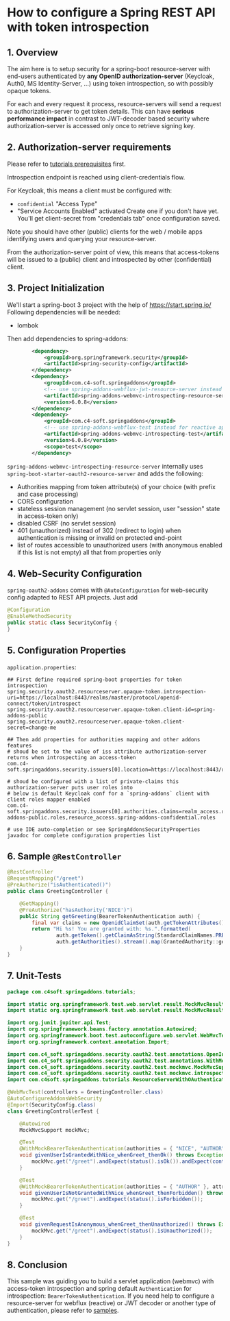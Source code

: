 # How to configure a Spring REST API with token introspection

## 1. Overview
The aim here is to setup security for a spring-boot resource-server with end-users authenticated by **any OpenID authorization-server** (Keycloak, Auth0, MS Identity-Server, ...) using token introspection, so with possibly opaque tokens.

For each and every request it process, resource-servers will send a request to authorization-server to get token details. This can have **serious performance impact** in contrast to JWT-decoder based security where authorization-server is accessed only once to retrieve signing key.

## 2. Authorization-server requirements
Please refer to [tutorials prerequisites](https://github.com/ch4mpy/spring-addons/blob/master/samples/tutorials/README.md#prerequisites) first.

Introspection endpoint is reached using client-credentials flow.

For Keycloak, this means a client must be configured with:
- `confidential` "Access Type"
- "Service Accounts Enabled" activated
Create one if you don't have yet. You'll get client-secret from "credentials tab" once configuration saved.

Note you should have other (public) clients for the web / mobile apps identifying users and querying your resource-server.

From the authorization-server point of view, this means that access-tokens will be issued to a (public) client and introspected by other (confidential) client.

## 3. Project Initialization
We'll start a spring-boot 3 project with the help of https://start.spring.io/
Following dependencies will be needed:
- lombok

Then add dependencies to spring-addons:
```xml
		<dependency>
			<groupId>org.springframework.security</groupId>
			<artifactId>spring-security-config</artifactId>
		</dependency>
		<dependency>
			<groupId>com.c4-soft.springaddons</groupId>
			<!-- use spring-addons-webflux-jwt-resource-server instead for reactive apps -->
			<artifactId>spring-addons-webmvc-introspecting-resource-server</artifactId>
			<version>6.0.8</version>
		</dependency>
		<dependency>
			<groupId>com.c4-soft.springaddons</groupId>
			<!-- use spring-addons-webflux-test instead for reactive apps -->
			<artifactId>spring-addons-webmvc-introspecting-test</artifactId>
			<version>6.0.8</version>
			<scope>test</scope>
		</dependency>
```
`spring-addons-webmvc-introspecting-resource-server` internally uses `spring-boot-starter-oauth2-resource-server` and adds the following:
- Authorities mapping from token attribute(s) of your choice (with prefix and case processing)
- CORS configuration
- stateless session management (no servlet session, user "session" state in access-token only)
- disabled CSRF (no servlet session)
- 401 (unauthorized) instead of 302 (redirect to login) when authentication is missing or invalid on protected end-point
- list of routes accessible to unauthorized users (with anonymous enabled if this list is not empty)
all that from properties only

## 4. Web-Security Configuration
`spring-oauth2-addons` comes with `@AutoConfiguration` for web-security config adapted to REST API projects. Just add 
```java
@Configuration
@EnableMethodSecurity
public static class SecurityConfig {
}
```

## 5. Configuration Properties
`application.properties`:
```properties
## First define required spring-boot properties for token introspection
spring.security.oauth2.resourceserver.opaque-token.introspection-uri=https://localhost:8443/realms/master/protocol/openid-connect/token/introspect
spring.security.oauth2.resourceserver.opaque-token.client-id=spring-addons-public
spring.security.oauth2.resourceserver.opaque-token.client-secret=change-me

## Then add properties for authorities mapping and other addons features
# shoud be set to the value of iss attribute authorization-server returns when introspecting an access-token
com.c4-soft.springaddons.security.issuers[0].location=https://localhost:8443/realms/master

# shoud be configured with a list of private-claims this authorization-server puts user roles into
# below is default Keycloak conf for a `spring-addons` client with client roles mapper enabled
com.c4-soft.springaddons.security.issuers[0].authorities.claims=realm_access.roles,resource_access.spring-addons-public.roles,resource_access.spring-addons-confidential.roles

# use IDE auto-completion or see SpringAddonsSecurityProperties javadoc for complete configuration properties list
```

## 6. Sample `@RestController`
``` java
@RestController
@RequestMapping("/greet")
@PreAuthorize("isAuthenticated()")
public class GreetingController {

	@GetMapping()
	@PreAuthorize("hasAuthority('NICE')")
	public String getGreeting(BearerTokenAuthentication auth) {
		final var claims = new OpenidClaimSet(auth.getTokenAttributes());
		return "Hi %s! You are granted with: %s.".formatted(
				auth.getToken().getClaimAsString(StandardClaimNames.PREFERRED_USERNAME),
				auth.getAuthorities().stream().map(GrantedAuthority::getAuthority).collect(Collectors.joining(", ", "[", "]")));
	}
}
```

## 7. Unit-Tests
```java
package com.c4soft.springaddons.tutorials;

import static org.springframework.test.web.servlet.result.MockMvcResultMatchers.content;
import static org.springframework.test.web.servlet.result.MockMvcResultMatchers.status;

import org.junit.jupiter.api.Test;
import org.springframework.beans.factory.annotation.Autowired;
import org.springframework.boot.test.autoconfigure.web.servlet.WebMvcTest;
import org.springframework.context.annotation.Import;

import com.c4_soft.springaddons.security.oauth2.test.annotations.OpenIdClaims;
import com.c4_soft.springaddons.security.oauth2.test.annotations.WithMockBearerTokenAuthentication;
import com.c4_soft.springaddons.security.oauth2.test.mockmvc.MockMvcSupport;
import com.c4_soft.springaddons.security.oauth2.test.mockmvc.introspecting.AutoConfigureAddonsWebSecurity;
import com.c4soft.springaddons.tutorials.ResourceServerWithOAuthenticationApplication.SecurityConfig;

@WebMvcTest(controllers = GreetingController.class)
@AutoConfigureAddonsWebSecurity
@Import(SecurityConfig.class)
class GreetingControllerTest {

	@Autowired
	MockMvcSupport mockMvc;

	@Test
	@WithMockBearerTokenAuthentication(authorities = { "NICE", "AUTHOR" }, attributes = @OpenIdClaims(preferredUsername = "Tonton Pirate"))
	void givenUserIsGrantedWithNice_whenGreet_thenOk() throws Exception {
		mockMvc.get("/greet").andExpect(status().isOk()).andExpect(content().string("Hi Tonton Pirate! You are granted with: [NICE, AUTHOR]."));
	}

	@Test
	@WithMockBearerTokenAuthentication(authorities = { "AUTHOR" }, attributes = @OpenIdClaims(preferredUsername = "Tonton Pirate"))
	void givenUserIsNotGrantedWithNice_whenGreet_thenForbidden() throws Exception {
		mockMvc.get("/greet").andExpect(status().isForbidden());
	}

	@Test
	void givenRequestIsAnonymous_whenGreet_thenUnauthorized() throws Exception {
		mockMvc.get("/greet").andExpect(status().isUnauthorized());
	}
}
```

## 8. Conclusion
This sample was guiding you to build a servlet application (webmvc) with access-token introspection and spring default `Authentication` for introspection: `BearerTokenAuthentication`. If you need help to configure a resource-server for webflux (reactive) or JWT decoder or another type of authentication, please refer to [samples](https://github.com/ch4mpy/spring-addons/tree/master/samples).